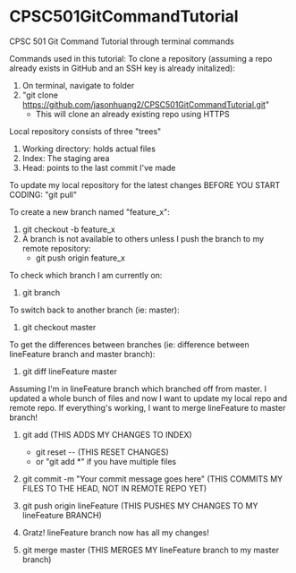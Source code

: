 # CPSC501GitCommandTutorial
CPSC 501 Git Command Tutorial through terminal commands 

Commands used in this tutorial:
To clone a repository (assuming a repo already exists in GitHub and an SSH key is already initalized):
1. On terminal, navigate to folder 
2. "git clone https://github.com/jasonhuang2/CPSC501GitCommandTutorial.git"
	- This will clone an already existing repo using HTTPS

Local repository consists of three "trees"
1. Working directory: holds actual files
2. Index: The staging area 
3. Head: points to the last commit I've made 

To update my local repository for the latest changes BEFORE YOU START CODING:
"git pull" 

To create a new branch named "feature_x":
1. git checkout -b feature_x 
2. A branch is not available to others unless I push the branch to my remote repository:
	- git push origin feature_x


To check which branch I am currently on:
1. git branch 

To switch back to another branch (ie: master):
1. git checkout master

To get the differences between branches (ie: difference between lineFeature branch and master branch):
1. git diff lineFeature master 

Assuming I'm in lineFeature branch which branched off from master. I updated a whole bunch of files and now I want to update my local repo and remote repo. If everything's working, I want to merge lineFeature to master branch! 
1. git add <filename> (THIS ADDS MY CHANGES TO INDEX)
	- git reset -- <filename> (THIS RESET CHANGES)
	- or "git add *" if you have multiple files
2. git commit -m "Your commit message goes here" (THIS COMMITS MY FILES TO THE HEAD, NOT IN REMOTE REPO YET)
3. git push origin lineFeature (THIS PUSHES MY CHANGES TO MY lineFeature BRANCH)
4.  Gratz! lineFeature branch now has all my changes! 

5. git merge master (THIS MERGES MY lineFeature branch to my master branch)


 
